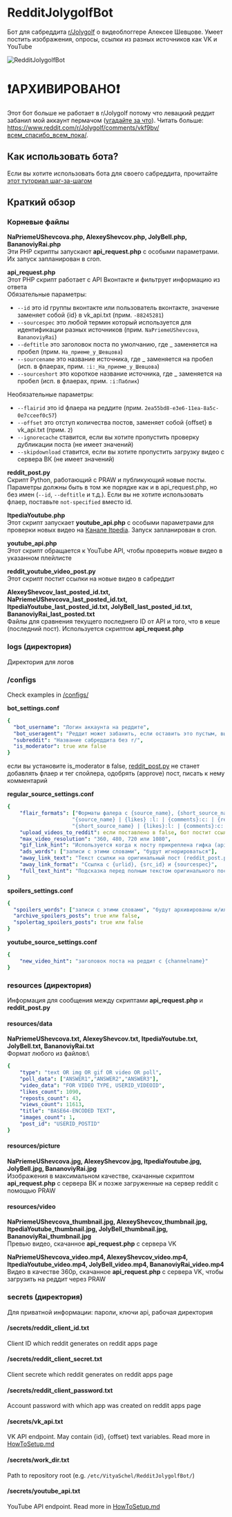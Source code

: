# RedditJolygolfBot
Бот для сабреддита [r/Jolygolf](https://www.reddit.com/r/Jolygolf/) о видеоблоггере Алексее Шевцове. Умеет постить изображения, опросы, ссылки из разных источников как VK и YouTube

![RedditJolygolfBot](https://jolybot.utidteam.com/jolygolf_banner.png)

# ❗️АРХИВИРОВАНО❗️

Этот бот больше не работает в r/Jolygolf потому что левацкий реддит забанил мой аккаунт пермачом ([угадайте за что](https://github.com/VityaSchel/figma-no-rainbow-loader/)). Читать больше: <https://www.reddit.com/r/Jolygolf/comments/vkf9bv/всем_спасибо_всем_пока/>.

## Как использовать бота?
Если вы хотите использовать бота для своего сабреддита, прочитайте [этот туториал шаг-за-шагом](HowToSetup.md)

## Краткий обзор
### Корневые файлы
**NaPriemeUShevcova.php, AlexeyShevcov.php, JolyBell.php, BananoviyRai.php**\
Эти PHP скрипты запускают **api_request.php** с особыми параметрами. Их запуск запланирован в cron.

**api_request.php**\
Этот PHP скрипт работает с API Вконтакте и фильтрует информацию из ответа\
Обязательные параметры:
* `--id` это id группы вконтакте или пользователь вконтакте, значение заменяет собой {id} в vk_api.txt (прим. `-88245281`)
* `--sourcespec` это любой термин который используется для идентификации разных источников (прим. `NaPriemeUShevcova`, `BananoviyRai`)
* `--deftitle` это заголовок поста по умолчанию, где _ заменяется на пробел (прим. `На_приеме_у_Шевцова`)
* `--sourcename` это название источника, где _ заменяется на пробел (исп. в флаерах, прим. `:i:_На_приеме_у_Шевцова`)
* `--sourceshort` это короткое название источника, где _ заменяется на пробел (исп. в флаерах, прим. `:i:Паблик`)

Необязательные параметры:
* `--flairid` это id флаера на реддите (прим. `2ea55bd8-e3e6-11ea-8a5c-0e7cceef0c57`)
* `--offset` это отступ количества постов, заменяет собой {offset} в vk_api.txt (прим. `2`)
* `--ignorecache` ставится, если вы хотите пропустить проверку дубликации поста (не имеет значений)
* `--skipdownload` ставится, если вы хотите пропустить загрузку видео с сервера ВК (не имеет значений)

**reddit_post.py**\
Скрипт Python, работающий с PRAW и публикующий новые посты. Параметры должны быть в том же порядке как и в api_request.php, но без имен (`--id`, `--deftitle` и т.д.). Если вы не хотите использовать флаер, поставьте `not-specified` вместо id.

**ItpediaYoutube.php**\
Этот скрипт запускает **youtube_api.php** с особыми параметрами для проверки новых видео на [Канале Itpedia](https://www.youtube.com/user/itpediachannel). Запуск запланирован в cron.

**youtube_api.php**\
Этот скрипт обращается к YouTube API, чтобы проверить новые видео в указанном плейлисте

**reddit_youtube_video_post.py**\
Этот скрипт постит ссылки на новые видео в сабреддит

**AlexeyShevcov_last_posted_id.txt, NaPriemeUShevcova_last_posted_id.txt, ItpediaYoutube_last_posted_id.txt, JolyBell_last_posted_id.txt, BananoviyRai_last_posted.txt**\
Файлы для сравнения текущего последнего ID от API и того, что в кеше (последний пост). Используется скриптом **api_request.php**

### logs (директория)
Директория для логов

### /configs
Check examples in [/configs/](/configs/)

**bot_settings.conf**
```yaml
{
  "bot_username": "Логин аккаунта на реддите",
  "bot_useragent": "Реддит может забанить, если оставить это пустым, выглядит так: r/SUBREDDIT bot by /u/USERNAME",
  "subreddit": "Название сабреддита без r/",
  "is_moderator": true или false
}
```
если вы установите is_moderator в false, [reddit_post.py](/reddit_post.py) не станет добавлять флаер и тег спойлера, одобрять (approve) пост, писать к нему комментарий

**regular_source_settings.conf**
```yaml
{
    "flair_formats": ["Форматы фалера с {source_name}, {short_source_name}, {likes}, {comments}, {reposts}, {views} like these",
                     "{source_name} | {likes} :l: | {comments}:c: | {reposts}:r: | {views}:e:",
                     "{short_source_name} | {likes}:l: | {comments}:c: | {reposts}:r: | {views}:e:"],
    "upload_videos_to_reddit": если поставлено в false, бот постит ссылку на видео,
    "max_video_resolution": "360, 480, 720 или 1080",
    "gif_link_hint": "Используется когда к посту прикреплена гифка (api_request.php:95)",
    "ads_words": ["записи с этими словами", "будут игнорироваться"],
    "away_link_text": "Текст ссылки на оригинальный пост (reddit_post.py:145)",
    "away_link_format": "Ссылка с {urlid}, {src_id} и {sourcespec}",
    "full_text_hint": "Подсказка перед полным текстом оригинального поста"
}
```

**spoilers_settings.conf**
```yaml
{
  "spoilers_words": ["записи с этими словами", "будут архивированы и/или помечены как спойлер"],
  "archive_spoilers_posts": true или false,
  "spolertag_spoilers_posts": true или false
}
```


**youtube_source_settings.conf**
```yaml
{
    "new_video_hint": "заголовок поста на реддит с {channelname}"
}
```

### resources (директория)
Информация для сообщения между скриптами **api_request.php** и **reddit_post.py**

#### resources/data
**NaPriemeUShevcova.txt, AlexeyShevcov.txt, ItpediaYoutube.txt, JolyBell.txt, BananoviyRai.txt**\
Формат любого из файлов:\
```yaml
{
    "type": "text OR img OR gif OR video OR poll",
    "poll_data": ["ANSWER1","ANSWER2","ANSWER3"],
    "video_data": "FOR VIDEO TYPE, USERID_VIDEOID",
    "likes_count": 1090,
    "reposts_count": 43,
    "views_count": 11613,
    "title": "BASE64-ENCODED TEXT",
    "images_count": 1,
    "post_id": "USERID_POSTID"
}
```

#### resources/picture
**NaPriemeUShevcova.jpg, AlexeyShevcov.jpg, ItpediaYoutube.jpg, JolyBell.jpg, BananoviyRai.jpg**\
Изображения в максимальном качестве, скачанные скриптом **api_request.php** с сервера ВК и позже загруженные на сервер reddit с помощью PRAW

#### resources/video
**NaPriemeUShevcova_thumbnail.jpg, AlexeyShevcov_thumbnail.jpg, ItpediaYoutube_thumbnail.jpg, JolyBell_thumbnail.jpg, BananoviyRai_thumbnail.jpg**\
Превью видео, скачанное **api_request.php** с сервера VK

**NaPriemeUShevcova_video.mp4, AlexeyShevcov_video.mp4, ItpediaYoutube_video.mp4, JolyBell_video.mp4, BananoviyRai_video.mp4**\
Видео в качестве 360p, скачанное **api_request.php** с сервера VK, чтобы загрузить на реддит через PRAW

### secrets (директория)
Для приватной информации: пароли, ключи api, рабочая директория

#### /secrets/reddit_client_id.txt
Client ID which reddit generates on reddit apps page

#### /secrets/reddit_client_secret.txt
Client secrete which reddit generates on reddit apps page

#### /secrets/reddit_client_password.txt
Account password with which app was created on reddit apps page

#### /secrets/vk_api.txt
VK API endpoint. May contain {id}, {offset} text variables. Read more in [HowToSetup.md](/HowToSetup.md)

#### /secrets/work_dir.txt
Path to repository root (e.g. `/etc/VityaSchel/RedditJolygolfBot/`)

#### /secrets/youtube_api.txt
YouTube API endpoint. Read more in [HowToSetup.md](HowToSetup.md)
